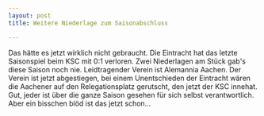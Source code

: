 ```yaml
---
layout: post
title: Weitere Niederlage zum Saisonabschluss

---
```


Das hätte es jetzt wirklich nicht gebraucht. Die Eintracht hat das letzte Saisonspiel beim KSC mit 0:1 verloren. Zwei Niederlagen am Stück gab's diese Saison noch nie. Leidtragender Verein ist Alemannia Aachen. Der Verein ist jetzt abgestiegen, bei einem Unentschieden der Eintracht wären die Aachener auf den Relegationsplatz gerutscht, den jetzt der KSC innehat. Gut, jeder ist über die ganze Saison gesehen für sich selbst verantwortlich. Aber ein bisschen blöd ist das jetzt schon...


